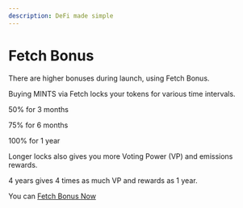 ```yaml
---
description: DeFi made simple
---
```


# Fetch Bonus

There are higher bonuses during launch, using Fetch Bonus.

Buying MINTS via Fetch locks your tokens for various time intervals.

50% for 3 months&#x20;

75% for 6 months

100% for 1 year

Longer locks also gives you more Voting Power (VP) and emissions rewards.

4 years gives 4 times as much VP and rewards as 1 year.

You can [Fetch Bonus Now](https://defi.mintydao.io/fetch/)
